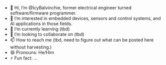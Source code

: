 - 👋 Hi, I’m @IcyBalvinchie, former electrical engineer turned software/firmware programmer.
- 👀 I’m interested in embedded devices, sensors and control systems, and AI applications in those fields.
- 🌱 I’m currently learning (tbd)
- 💞️ I’m looking to collaborate on (tbd)
- 📫 How to reach me (tbd, need to figure out what can be posted here without harvesting.)
- 😄 Pronouns: He/Him
- ⚡ Fun fact: ...

<!---
IcyBalvinchie/IcyBalvinchie is a ✨ special ✨ repository because its `README.md` (this file) appears on your GitHub profile.
You can click the Preview link to take a look at your changes.
--->
